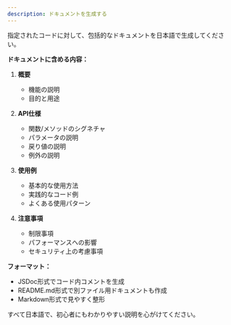 ```yaml
---
description: ドキュメントを生成する
---
```


指定されたコードに対して、包括的なドキュメントを日本語で生成してください。

**ドキュメントに含める内容：**

1. **概要**
   - 機能の説明
   - 目的と用途

2. **API仕様**
   - 関数/メソッドのシグネチャ
   - パラメータの説明
   - 戻り値の説明
   - 例外の説明

3. **使用例**
   - 基本的な使用方法
   - 実践的なコード例
   - よくある使用パターン

4. **注意事項**
   - 制限事項
   - パフォーマンスへの影響
   - セキュリティ上の考慮事項

**フォーマット：**
- JSDoc形式でコード内コメントを生成
- README.md形式で別ファイル用ドキュメントも作成
- Markdown形式で見やすく整形

すべて日本語で、初心者にもわかりやすい説明を心がけてください。
